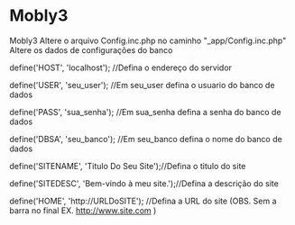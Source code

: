 # Mobly3
Mobly3
Altere o arquivo Config.inc.php no caminho "_app/Config.inc.php"
Altere os dados de configurações do banco

define('HOST', 'localhost'); //Defina o endereço do servidor

define('USER', 'seu_user'); //Em seu_user defina o usuario do banco de dados

define('PASS', 'sua_senha'); //Em sua_senha defina a senha do banco de dados

define('DBSA', 'seu_banco'); //Em seu_banco defina o nome do banco de dados


define('SITENAME', 'Titulo Do Seu Site');//Defina o titulo do site

define('SITEDESC', 'Bem-vindo à meu site.');//Defina a descrição do site

define('HOME', 'http://URLDoSITE'); //Defina a URL do site (OBS. Sem a barra no final EX. http://www.site.com )
